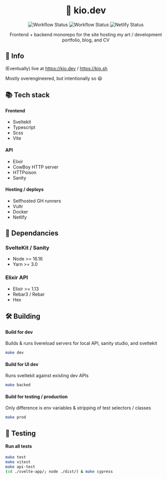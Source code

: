 <div align="center">
  <h1>📜 kio.dev</h1>

![Workflow Status](https://github.com/kiosion/kio.dev/actions/workflows/svelte.yml/badge.svg) 
![Workflow Status](https://github.com/kiosion/kio.dev/actions/workflows/api.yml/badge.svg) ![Netlify Status](https://api.netlify.com/api/v1/badges/b300e0f9-e70d-4358-b27d-09a862efbc8d/deploy-status)

  <p>Frontend + backend monorepo for the site hosting my art / development portfolio, blog, and CV</p>
  
</div>

## 💁 Info

(Eventually) live at <a href="https://kio.dev/">https://kio.dev</a> / <a href="https://kio.sh/">https://kio.sh</a>

Mostly overengineered, but intentionally so 😃

## 📚 Tech stack

#### Frontend
- Sveltekit
- Typescript
- Scss
- Vite
#### API
- Elixir
- CowBoy HTTP server
- HTTPoison
- Sanity
#### Hosting / deploys
- Selfhosted GH runners
- Vultr
- Docker
- Netlify

## 💾 Dependancies
### SvelteKit / Sanity
- Node >= 16.16
- Yarn >= 3.0
### Elixir API
- Elixir >= 1.13
- Rebar3 / Rebar
- Hex

## 🛠 Building

#### Build for dev
Builds & runs livereload servers for local API, sanity studio, and sveltekit
```bash
make dev
```

#### Build for UI dev
Runs sveltekit against existing dev APIs
```bash
make backed
```

#### Build for testing / production
Only difference is env variables & stripping of test selectors / classes
```bash
make prod
```

## 🧪 Testing

#### Run all tests
```bash
make test
make vitest
make api-test
(cd ./svelte-app/; node ./dist/) & make cypress
```

